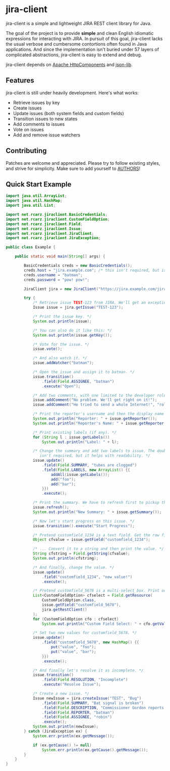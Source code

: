 # jira-client #

jira-client is a simple and lightweight JIRA REST client library for Java.

The goal of the project is to provide **simple** and clean English idiomatic expressions for interacting with JIRA. In pursuit of this goal, jira-client lacks the usual verbose and cumbersome contortions often found in Java applications. And since the implementation isn't buried under 57 layers of complicated abstractions, jira-client is easy to extend and debug.

jira-client depends on [Apache HttpComponents](http://hc.apache.org/) and [json-lib](http://json.sourceforge.net/).

## Features ##

jira-client is still under heavily development. Here's what works:

* Retrieve issues by key
* Create issues
* Update issues (both system fields and custom fields)
* Transition issues to new states
* Add comments to issues
* Vote on issues
* Add and remove issue watchers

## Contributing ##

Patches are welcome and appreciated. Please try to follow existing styles, and strive for simplicity. Make sure to add yourself to [AUTHORS](AUTHORS.md)!

## Quick Start Example ##

```java
import java.util.ArrayList;
import java.util.HashMap;
import java.util.List;

import net.rcarz.jiraclient.BasicCredentials;
import net.rcarz.jiraclient.CustomFieldOption;
import net.rcarz.jiraclient.Field;
import net.rcarz.jiraclient.Issue;
import net.rcarz.jiraclient.JiraClient;
import net.rcarz.jiraclient.JiraException;

public class Example {

    public static void main(String[] args) {

        BasicCredentials creds = new BasicCredentials();
        creds.host = "jira.example.com"; /* this isn't required, but is good for security */
        creds.username = "batman";
        creds.password = "pow! pow!";

        JiraClient jira = new JiraClient("https://jira.example.com/jira", creds);

        try {
            /* Retrieve issue TEST-123 from JIRA. We'll get an exception if this fails. */
            Issue issue = jira.getIssue("TEST-123");

            /* Print the issue key. */
            System.out.println(issue);

            /* You can also do it like this: */
            System.out.println(issue.getKey());

            /* Vote for the issue. */
            issue.vote();

            /* And also watch it. */
            issue.addWatcher("batman");

            /* Open the issue and assign it to batman. */
            issue.transition()
                .field(Field.ASSIGNEE, "batman")
                .execute("Open");

            /* Add two comments, with one limited to the developer role. */
            issue.addComment("No problem. We'll get right on it!");
            issue.addComment("He tried to send a whole Internet!", "role", "Developers");

            /* Print the reporter's username and then the display name */
            System.out.println("Reporter: " + issue.getReporter());
            System.out.println("Reporter's Name: " + issue.getReporter().getDispalyName());

            /* Print existing labels (if any). */
            for (String l : issue.getLabels())
                System.out.println("Label: " + l);

            /* Change the summary and add two labels to issue. The double-brace initialiser
               isn't required, but it helps with readability. */
            issue.update()
                .field(Field.SUMMARY, "tubes are clogged")
                .field(Field.LABELS, new ArrayList() {{
                    addAll(issue.getLabels());
                    add("foo");
                    add("bar");
                }})
                .execute();

            /* Print the summary. We have to refresh first to pickup the new value. */
            issue.refresh();
            System.out.println("New Summary: " + issue.getSummary());

            /* Now let's start progress on this issue. */
            issue.transition().execute("Start Progress");

            /* Pretend customfield_1234 is a text field. Get the raw field value... */
            Object cfvalue = issue.getField("customfield_1234");

            /* ... Convert it to a string and then print the value. */
            String cfstring = Field.getString(cfvalue);
            System.out.println(cfstring);

            /* And finally, change the value. */
            issue.update()
                .field("customfield_1234", "new value!")
                .execute();

            /* Pretend customfield_5678 is a multi-select box. Print out the selected values. */
            List<CustomFieldOption> cfselect = Field.getResource(
                CustomFieldOption.class,
                issue.getField("customfield_5678"),
                jira.getRestClient()
            );
            for (CustomFieldOption cfo : cfselect)
                System.out.println("Custom Field Select: " + cfo.getValue());

            /* Set two new values for customfield_5678. */
            issue.update()
                .field("customfield_5678", new HashMap() {{
                    put("value", "foo");
                    put("value", "bar");
                }})
                .execute();

            /* And finally let's resolve it as incomplete. */
            issue.transition()
                .field(Field.RESOLUTION, "Incomplete")
                .execute("Resolve Issue");

            /* Create a new issue. */
            Issue newIssue = jira.createIssue("TEST", "Bug")
                .field(Field.SUMMARY, "Bat signal is broken")
                .field(Field.DESCRIPTION, "Commissioner Gordon reports the Bat signal is broken.")
                .field(Field.REPORTER, "batman")
                .field(Field.ASSIGNEE, "robin")
                .execute();
            System.out.println(newIssue);
        } catch (JiraException ex) {
            System.err.println(ex.getMessage());

            if (ex.getCause() != null)
                System.err.println(ex.getCause().getMessage());
        }
    }
}
```

